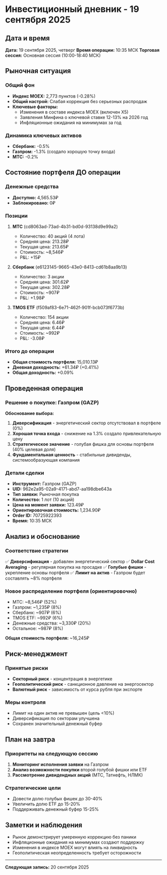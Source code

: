 # Инвестиционный дневник - 19 сентября 2025

## Дата и время
**Дата:** 19 сентября 2025, четверг
**Время операции:** 10:35 МСК
**Торговая сессия:** Основная сессия (10:00-18:40 МСК)

## Рыночная ситуация

### Общий фон
- **Индекс MOEX:** 2,773 пунктов (-0.28%)
- **Общий настрой:** Слабая коррекция без серьезных распродаж
- **Ключевые факторы:**
  - Изменения в составе индекса MOEX (включен X5)
  - Заявления Минфина о ключевой ставке 12-13% на 2026 год
  - Инфляционные ожидания на минимумах за год

### Динамика ключевых активов
- **Сбербанк:** -0.5%
- **Газпром:** -1.3% (создало хорошую точку входа)
- **МТС:** -0.2%

## Состояние портфеля ДО операции

### Денежные средства
- **Доступно:** 4,565.53₽
- **Заблокировано:** 0₽

### Позиции
1. **МТС** (cd8063ad-73ad-4b31-bd0d-93138d9e99a2)
   - Количество: 40 акций (4 лота)
   - Средняя цена: 213.28₽
   - Текущая цена: 213.65₽
   - Стоимость: ~8,546₽
   - P&L: +15₽

2. **Сбербанк** (e6123145-9665-43e0-8413-cd61b8aa9b13)
   - Количество: 3 акции
   - Средняя цена: 301.62₽
   - Текущая цена: 302.28₽
   - Стоимость: ~907₽
   - P&L: +1.98₽

3. **TMOS ETF** (f509af83-6e71-462f-901f-bcb073f6773b)
   - Количество: 154 акции
   - Средняя цена: 6.46₽
   - Текущая цена: 6.44₽
   - Стоимость: ~992₽
   - P&L: -3.08₽

### Итого до операции
- **Общая стоимость портфеля:** 15,010.13₽
- **Дневная доходность:** +61.34₽ (+0.41%)
- **Общая доходность:** +0.09%

## Проведенная операция

### Решение о покупке: Газпром (GAZP)

**Обоснование выбора:**
1. **Диверсификация** - энергетический сектор отсутствовал в портфеле (0%)
2. **Хорошая точка входа** - снижение на 1.3% создало привлекательную цену
3. **Стратегическое значение** - голубая фишка для основы портфеля (40% целевая доля)
4. **Фундаментальная ценность** - стабильные дивиденды, системообразующая компания

### Детали сделки
- **Инструмент:** Газпром (GAZP)
- **UID:** 962e2a95-02a9-4171-abd7-aa198dbe643a
- **Тип заявки:** Рыночная покупка
- **Количество:** 1 лот (10 акций)
- **Цена на момент заявки:** 123.49₽
- **Ориентировочная стоимость:** 1,234.90₽
- **Order ID:** 70725922393
- **Время:** 10:35 МСК

## Анализ и обоснование

### Соответствие стратегии
✅ **Диверсификация** - добавлен энергетический сектор
✅ **Dollar Cost Averaging** - регулярная покупка на просадке
✅ **Голубые фишки** - укрепление основы портфеля
✅ **Лимит на актив** - Газпром будет составлять ~8% портфеля

### Новое распределение портфеля (ориентировочно)
- МТС: ~8,546₽ (52%)
- Газпром: ~1,235₽ (8%)
- Сбербанк: ~907₽ (6%)
- TMOS ETF: ~992₽ (6%)
- Денежные средства: ~3,330₽ (20%)
- Остальное: ~987₽ (8%)

**Общая стоимость портфеля:** ~16,245₽

## Риск-менеджмент

### Принятые риски
- **Секторный риск** - концентрация в энергетике
- **Геополитический риск** - санкционное давление на энергосектор
- **Валютный риск** - зависимость от курса рубля при экспорте

### Меры контроля
- Лимит на один актив не превышен (цель <10%)
- Диверсификация по секторам улучшена
- Сохранен значительный денежный буфер

## План на завтра

### Приоритеты на следующую сессию
1. **Мониторинг исполнения заявки** на Газпром
2. **Анализ возможности покупки** второй голубой фишки или ETF
3. **Рассмотрение дивидендных акций** (МТС, Татнефть, НЛМК)

### Стратегические цели
- Довести долю голубых фишек до 30-40%
- Увеличить долю ETF до 15-20%
- Поддерживать денежный буфер 15-25%

## Заметки и наблюдения

- Рынок демонстрирует умеренную коррекцию без паники
- Инфляционные ожидания на минимумах создают поддержку
- Изменения в индексе MOEX могут влиять на ликвидность
- Геополитическая неопределенность требует осторожности

---

**Следующая запись:** 20 сентября 2025